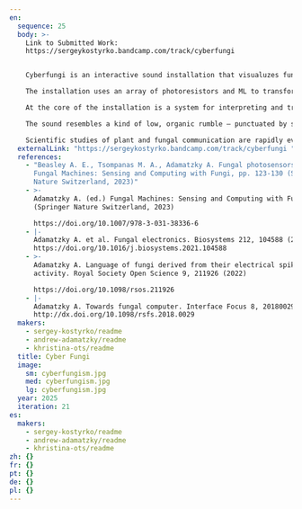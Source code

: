 ```yaml
---
en:
  sequence: 25
  body: >-
    L﻿ink to Submitted Work:
    https://sergeykostyrko.bandcamp.com/track/cyberfungi 


    Cyberfungi is an interactive sound installation that visualuzes fungal communication through sound. The project is inspired by the research of Professor Adamatzky and his team at the University of the West of England, who study the electrical activity of fungi.

    The installation uses an array of photoresistors and ML to transform light into digital signals that resemble the electrical patterns observed in fungal experiments. These signals control generative sound models that is played in multichannel sound system. Visitors can influence the installation by altering the light levels near ceramic sculptures of fungi.

    At the core of the installation is a system for interpreting and transforming data in real time. Light levels detected by photoresistors are processed through ML and AI trained on a dataset provided by A. Adamatzky. These models simulate signal patterns similar to those observed in mycelial networks, generating soundscape. Rather than visualizing this data through graphs or diagrams, the project sonifies it — allowing audiences to perceive abstract biological signals as dynamic sound. Through this, the work translates complex scientific data into a sensory and affective experience.

    The sound resembles a kind of low, organic rumble — punctuated by static, interruptions, and shifting frequencies. It evokes the feeling of endlessly tuning a radio, trying to reach a signal that never quite comes through. This sonic metaphor reflects the conceptual core of the work: the communicative boundary we can never fully cross in our relationship with the  non-human other.

    Scientific studies of plant and fungal communication are rapidly evolving, yet remain difficult to grasp. Art, positioned at the threshold between image and data, offers a unique form of interpretation that makes invisible and slow electrical communication of fungi tangible. Fungal communication is difficult to represent through visual imagery or schematic diagrams. The line between visual speculation and scientific accuracy is extremely delicate. In Cyberfungi, the challenge of creating a comprehensible representation while remaining faithful to scientific insight is addressed through the metaphor of language. Humans tend to understand communication through semantic models — structured, symbolic, and linear. This project deliberately abandons such direct language. Instead, it embraces sound as a medium that resists fixed form: it is always in the process of tuning, yet never settles into a defined signal. This unresolved state becomes a metaphor for the limits of understanding and the asymmetry of communication with non-human life.
  externalLink: "https://sergeykostyrko.bandcamp.com/track/cyberfungi "
  references:
    - "Beasley A. E., Tsompanas M. A., Adamatzky A. Fungal photosensors. In
      Fungal Machines: Sensing and Computing with Fungi, pp. 123-130 (Springer
      Nature Switzerland, 2023)"
    - >-
      Adamatzky A. (ed.) Fungal Machines: Sensing and Computing with Fungi
      (Springer Nature Switzerland, 2023)

      https://doi.org/10.1007/978-3-031-38336-6
    - |-
      Adamatzky A. et al. Fungal electronics. Biosystems 212, 104588 (2022)
      https://doi.org/10.1016/j.biosystems.2021.104588
    - >-
      Adamatzky A. Language of fungi derived from their electrical spiking
      activity. Royal Society Open Science 9, 211926 (2022)

      https://doi.org/10.1098/rsos.211926
    - |-
      Adamatzky A. Towards fungal computer. Interface Focus 8, 20180029 (2018)
      http://dx.doi.org/10.1098/rsfs.2018.0029
  makers:
    - sergey-kostyrko/readme
    - andrew-adamatzky/readme
    - khristina-ots/readme
  title: Cyber Fungi
  image:
    sm: cyberfungism.jpg
    med: cyberfungism.jpg
    lg: cyberfungism.jpg
  year: 2025
  iteration: 21
es:
  makers:
    - sergey-kostyrko/readme
    - andrew-adamatzky/readme
    - khristina-ots/readme
zh: {}
fr: {}
pt: {}
de: {}
pl: {}
---
```

